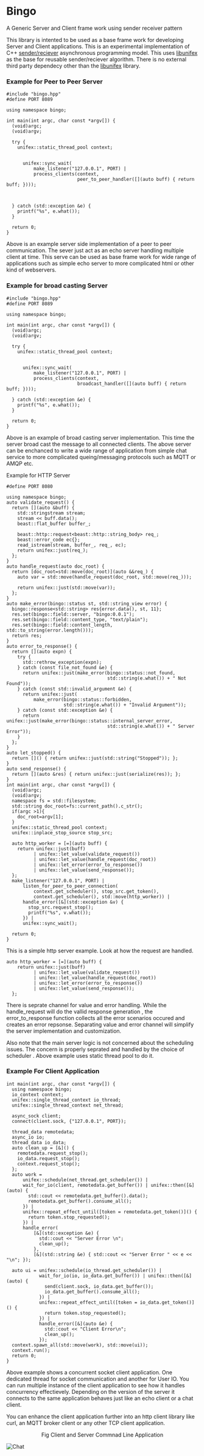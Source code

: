 # Bingo
A Generic Server and Client frame work  using sender receiver pattern

This library is intented to be used as a base frame work for developing Server and Client applications. This is an experimental implementation of C++ [sender/reciever](https://www.open-std.org/jtc1/sc22/wg21/docs/papers/2020/p0443r14.html) asynchronous programming model. This uses [libunifex](https://github.com/facebookexperimental/libunifex/blob/main/doc/overview.md) as the base for reusable sender/reciever algorithm. There is no external third party dependecy other than the [libunifex](https://github.com/facebookexperimental/libunifex/blob/main/doc/overview.md) library. 

### Example for Peer to Peer Server
```
#include "bingo.hpp"
#define PORT 8089

using namespace bingo;

int main(int argc, char const *argv[]) {
  (void)argc;
  (void)argv;
  
  try {
    unifex::static_thread_pool context;

 
      unifex::sync_wait(
          make_listener("127.0.0.1", PORT) |
          process_clients(context,
                          peer_to_peer_handler([](auto buff) { return buff; })));
    

   
  } catch (std::exception &e) {
    printf("%s", e.what());
  }

  return 0;
}
```
Above is an example server side implementation of a peer to peer communication. The sever just act as an echo server handling multiple client at time. This serve can be used as base frame work for wide range of applications such as simple echo server to more complicated html or other kind of webservers.

### Example for broad casting Server
```
#include "bingo.hpp"
#define PORT 8089

using namespace bingo;

int main(int argc, char const *argv[]) {
  (void)argc;
  (void)argv;
  
  try {
    unifex::static_thread_pool context;

 
      unifex::sync_wait(
          make_listener("127.0.0.1", PORT) |
          process_clients(context,
                          broadcast_handler([](auto buff) { return buff; })));
                 
  } catch (std::exception &e) {
    printf("%s", e.what());
  }

  return 0;
}
```
Above is an example of broad casting server implementation. This time the server broad cast the message to all connected clients. The above server can be enchanced to write a wide range of application from simple chat service to more complicated queing/messaging protocols such as MQTT or AMQP etc.

Example for HTTP Server
```
#define PORT 8080

using namespace bingo;
auto validate_request() {
  return [](auto &buff) {
    std::stringstream stream;
    stream << buff.data();
    beast::flat_buffer buffer_;

    beast::http::request<beast::http::string_body> req_;
    beast::error_code ec{};
    read_istream(stream, buffer_, req_, ec);
    return unifex::just(req_);
  };
}
auto handle_request(auto doc_root) {
  return [doc_root=std::move(doc_root)](auto &&req_) {
    auto var = std::move(handle_request(doc_root, std::move(req_)));

    return unifex::just(std::move(var));
  };
}
auto make_error(bingo::status st, std::string_view error) {
  bingo::response<std::string> res{error.data(), st, 11};
  res.set(bingo::field::server, "bingo:0.0.1");
  res.set(bingo::field::content_type, "text/plain");
  res.set(bingo::field::content_length, std::to_string(error.length()));
  return res;
}
auto error_to_response() {
  return [](auto expn) {
    try {
      std::rethrow_exception(expn);
    } catch (const file_not_found &e) {
      return unifex::just(make_error(bingo::status::not_found,
                                     std::string(e.what()) + " Not Found"));
    } catch (const std::invalid_argument &e) {
      return unifex::just(
          make_error(bingo::status::forbidden,
                     std::string(e.what()) + "Invalid Argument"));
    } catch (const std::exception &e) {
      return unifex::just(make_error(bingo::status::internal_server_error,
                                     std::string(e.what()) + " Server Error"));
    }
  };
}
auto let_stopped() {
  return []() { return unifex::just(std::string("Stopped")); };
}
auto send_response() {
  return [](auto &res) { return unifex::just(serialize(res)); };
}
int main(int argc, char const *argv[]) {
  (void)argc;
  (void)argv;
  namespace fs = std::filesystem;
  std::string doc_root=fs::current_path().c_str();
  if(argc >1){
    doc_root=argv[1];
  }
  unifex::static_thread_pool context;
  unifex::inplace_stop_source stop_src;

  auto http_worker = [=](auto buff) {
    return unifex::just(buff) 
          | unifex::let_value(validate_request()) 
          | unifex::let_value(handle_request(doc_root)) 
          | unifex::let_error(error_to_response()) 
          | unifex::let_value(send_response());
  };
  make_listener("127.0.0.1", PORT) |
      listen_for_peer_to_peer_connection(
          context.get_scheduler(), stop_src.get_token(),
          context.get_scheduler(), std::move(http_worker)) |
      handle_error([&](std::exception &v) {
        stop_src.request_stop();
        printf("%s", v.what());
      }) |
      unifex::sync_wait();

  return 0;
}
```
This is a simple http server example. Look at how the request are handled.
```
auto http_worker = [=](auto buff) {
    return unifex::just(buff) 
          | unifex::let_value(validate_request()) 
          | unifex::let_value(handle_request(doc_root)) 
          | unifex::let_error(error_to_response()) 
          | unifex::let_value(send_response());
  };

``` 
There is seprate channel for value and error handling. While the handle_request will do the  vallid response generation , the error_to_response function collects all the error scenarios occured and creates an error repsonse. Separating value and error channel will simplify the server implementation and customization.

Also note that the main server logic is not concerned about the scheduling issues. The concern is properly seprated and handled by the choice of scheduler . Above example uses static thread pool to do it. 

### Example For Client Application

```
int main(int argc, char const *argv[]) {
  using namespace bingo;
  io_context context;
  unifex::single_thread_context io_thread;
  unifex::single_thread_context net_thread;

  async_sock client;
  connect(client.sock, {"127.0.0.1", PORT});

  thread_data remotedata;
  async_io io;
  thread_data io_data;
  auto clean_up = [&]() {
    remotedata.request_stop();
    io_data.request_stop();
    context.request_stop();
  };
  auto work =
      unifex::schedule(net_thread.get_scheduler()) |
      wait_for_io(client, remotedata.get_buffer()) | unifex::then([&](auto) {
        std::cout << remotedata.get_buffer().data();
        remotedata.get_buffer().consume_all();
      }) |
      unifex::repeat_effect_until([token = remotedata.get_token()]() {
        return token.stop_requested();
      }) |
      handle_error(
          [&](std::exception &e) {
            std::cout << "Server Error \n";
            clean_up();
          },
          [&](std::string &e) { std::cout << "Server Error " << e << "\n"; });

  auto ui = unifex::schedule(io_thread.get_scheduler()) |
            wait_for_io(io, io_data.get_buffer()) | unifex::then([&](auto) {
              send(client.sock, io_data.get_buffer());
              io_data.get_buffer().consume_all();
            }) |
            unifex::repeat_effect_until([token = io_data.get_token()]() {
              return token.stop_requested();
            }) |
            handle_error([&](auto &e) {
              std::cout << "Client Error\n";
              clean_up();
            });
  context.spawn_all(std::move(work), std::move(ui));
  context.run();
  return 0;
}
```

Above example shows a concurrent socket client application. One dedicated thread for socket communication and another for User IO. You can run multiple instance of the client application to see how it handles concurrency effectievely. Depending on the version of the server it connects to the same application behaves just like an echo client or a chat client. 

You can enhance the client application further into an http client library like curl, an MQTT broker client or any other TCP client application.


<center> Fig Client and Server Commnad Line Application </center>

![Chat](/docs/images/example1.PNG)

